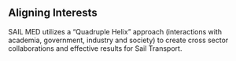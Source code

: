 ## Aligning Interests

SAIL MED utilizes a “Quadruple Helix” approach (interactions with academia, government, industry and society) to create cross sector collaborations and effective results for Sail Transport.